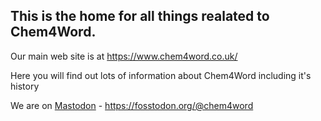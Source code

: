 ## This is the home for all things realated to Chem4Word.

Our main web site is at https://www.chem4word.co.uk/

Here you will find out lots of information about Chem4Word including it's history

We are on <a href="https://fosstodon.org/@chem4word" rel="me">Mastodon</a> - <a href="https://fosstodon.org/@chem4word" rel="me">https://fosstodon.org/@chem4word</a>

<!--

**Here are some ideas to get you started:**

🙋‍♀️ A short introduction - what is your organization all about?
🌈 Contribution guidelines - how can the community get involved?
👩‍💻 Useful resources - where can the community find your docs? Is there anything else the community should know?
🍿 Fun facts - what does your team eat for breakfast?
🧙 Remember, you can do mighty things with the power of [Markdown](https://docs.github.com/github/writing-on-github/getting-started-with-writing-and-formatting-on-github/basic-writing-and-formatting-syntax)
-->
